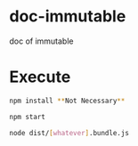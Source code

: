 # doc-immutable
doc of immutable


# Execute

```bash
npm install **Not Necessary**

npm start

node dist/[whatever].bundle.js
```
